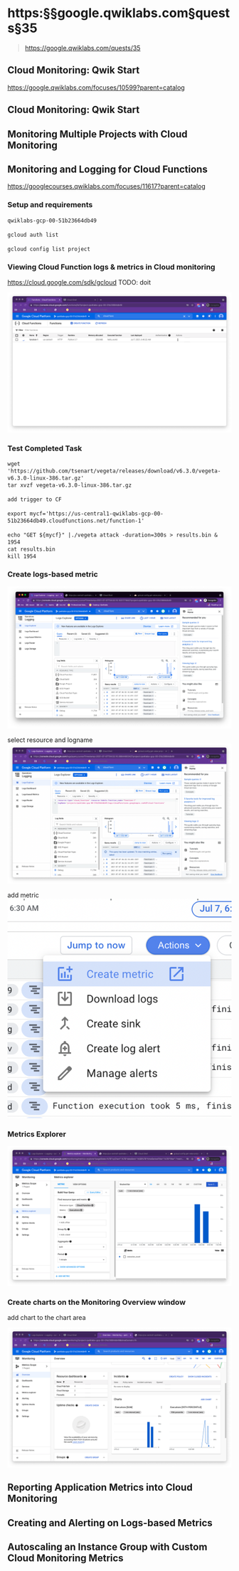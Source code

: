 # https:§§google.qwiklabs.com§quests§35
> https://google.qwiklabs.com/quests/35


## Cloud Monitoring: Qwik Start

https://google.qwiklabs.com/focuses/10599?parent=catalog

## Cloud Monitoring: Qwik Start


## Monitoring Multiple Projects with Cloud Monitoring

## Monitoring and Logging for Cloud Functions

https://googlecourses.qwiklabs.com/focuses/11617?parent=catalog

### Setup and requirements

```
qwiklabs-gcp-00-51b23664db49

gcloud auth list

gcloud config list project
```

### Viewing Cloud Function logs & metrics in Cloud monitoring

https://cloud.google.com/sdk/gcloud
TODO: doit 

![](2021-07-07-06-40-41.png)

### Test Completed Task

```
wget 'https://github.com/tsenart/vegeta/releases/download/v6.3.0/vegeta-v6.3.0-linux-386.tar.gz'
tar xvzf vegeta-v6.3.0-linux-386.tar.gz

add trigger to CF

export mycf='https://us-central1-qwiklabs-gcp-00-51b23664db49.cloudfunctions.net/function-1'

echo "GET ${mycf}" |./vegeta attack -duration=300s > results.bin &
1954
cat results.bin
kill 1954
```

### Create logs-based metric

![](2021-07-07-06-52-41.png)

select resource and logname
![](2021-07-07-06-55-21.png)

add metric 
![](2021-07-07-06-57-35.png)

### Metrics Explorer

![](2021-07-07-07-00-43.png)

### Create charts on the Monitoring Overview window

add chart to  the chart area

![](2021-07-07-07-05-31.png)

## Reporting Application Metrics into Cloud Monitoring

## Creating and Alerting on Logs-based Metrics

## Autoscaling an Instance Group with Custom Cloud Monitoring Metrics
